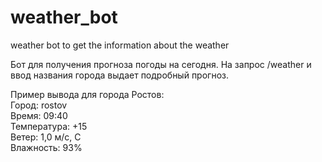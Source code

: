 # weather_bot
weather bot to get the information about the weather

Бот для получения прогноза погоды на сегодня. На запрос /weather и ввод названия города выдает подробный прогноз.

Пример вывода для города Ростов:  
   Город: rostov  
   Время: 09:40  
   Температура: +15  
   Ветер: 1,0 м/с, С  
   Влажность: 93%

